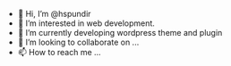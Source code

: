 - 👋 Hi, I’m @hspundir
- 👀 I’m interested in web development.
- 🌱 I’m currently developing wordpress theme and plugin
- 💞️ I’m looking to collaborate on ...
- 📫 How to reach me ...

<!---
hspundir/hspundir is a ✨ special ✨ repository because its `README.md` (this file) appears on your GitHub profile.
You can click the Preview link to take a look at your changes.
--->

